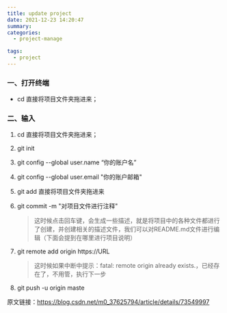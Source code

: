 ```yaml
---
title: update project
date: 2021-12-23 14:20:47
summary: 
categories: 
  - project-manage

tags:
  - project
---
```


### 一、打开终端

* cd 直接将项目文件夹拖进来；

### 二、输入

1. cd 直接将项目文件夹拖进来；

2. git init

3. git config --global user.name “你的账户名”

4. git config --global user.email "你的账户邮箱"

5. git add 直接将项目文件夹拖进来

6. git commit -m "对项目文件进行注释"

   > 这时候点击回车键，会生成一些描述，就是将项目中的各种文件都进行了创建，并创建相关的描述文件，我们可以对README.md文件进行编辑（下面会提到在哪里进行项目说明）

7. git remote add origin https://URL

   > 这时候如果中断中提示：fatal: remote origin already exists.，已经存在了，不用管，执行下一步

8. git push -u origin maste



原文链接：https://blog.csdn.net/m0_37625794/article/details/73549997